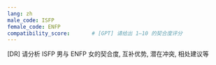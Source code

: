 ```yaml
---
lang: zh
male_code: ISFP
female_code: ENFP
compatibility_score:       # [GPT] 请给出 1–10 的契合度评分
---
```


[DR] 请分析 ISFP 男与 ENFP 女的契合度, 互补优势, 潜在冲突, 相处建议等

